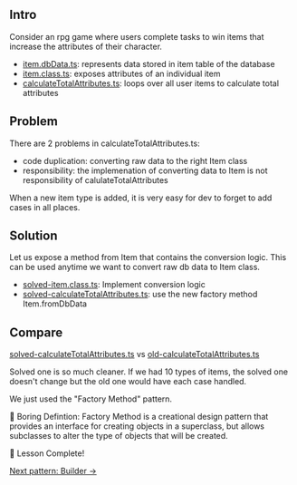 ## Intro

Consider an rpg game where users complete tasks to win items that increase the attributes of their character.

- [item.dbData.ts](item.dbData.ts): represents data stored in item table of the database
- [item.class.ts](item.class.ts): exposes attributes of an individual item
- [calculateTotalAttributes.ts](calculateTotalAttributes.ts): loops over all user items to calculate total attributes

## Problem

There are 2 problems in calculateTotalAttributes.ts:

- code duplication: converting raw data to the right Item class
- responsibility: the implemenation of converting data to Item is not responsibility of calulateTotalAttributes

When a new item type is added, it is very easy for dev to forget to add cases in all places.

## Solution

Let us expose a method from Item that contains the conversion logic. This can be used anytime we want to convert raw db data to Item class.

- [solved-item.class.ts](solved-item.class.ts): Implement conversion logic
- [solved-calculateTotalAttributes.ts](solved-calculateTotalAttributes.ts): use the new factory method Item.fromDbData

## Compare

[solved-calculateTotalAttributes.ts](solved-calculateTotalAttributes.ts) vs [old-calculateTotalAttributes.ts](calculateTotalAttributes.ts)

Solved one is so much cleaner. If we had 10 types of items, the solved one doesn't change but the old one would have each case handled.

We just used the "Factory Method" pattern.

🥱 Boring Defintion: Factory Method is a creational design pattern that provides an interface for creating objects in a superclass, but allows subclasses to alter the type of objects that will be created.

🌱 Lesson Complete!

[Next pattern: Builder →](/learn/design-patterns-using-typescript/2-builder)
